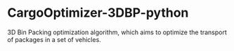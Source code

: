 # CargoOptimizer-3DBP-python
 3D Bin Packing optimization algorithm, which aims to optimize the transport of packages in a set of vehicles. 
